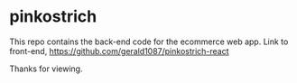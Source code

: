 # pinkostrich
This repo contains the back-end code for the ecommerce web app.
Link to front-end, https://github.com/gerald1087/pinkostrich-react

Thanks for viewing.
